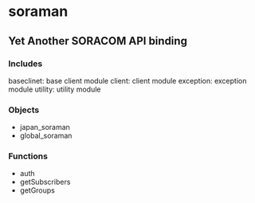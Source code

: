 # soraman
## Yet Another SORACOM API binding

### Includes
baseclinet: base client module
client: client module
exception: exception module
utility: utility module

### Objects

* japan_soraman
* global_soraman

### Functions

* auth
* getSubscribers
* getGroups
